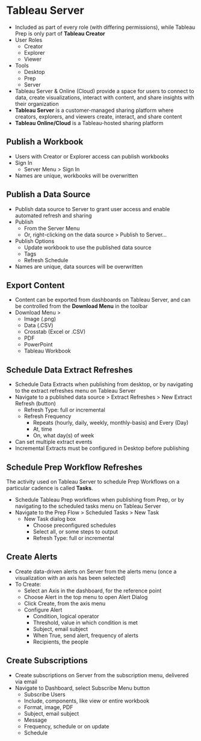 # Tableau Server

- Included as part of every role (with differing permissions), while Tableau Prep is only part of **Tableau Creator**
- User Roles
    - Creator
    - Explorer
    - Viewer
- Tools
    - Desktop
    - Prep
    - Server
- Tableau Server & Online (Cloud) provide a space for users to connect to data, create visualizations, interact with content, and share insights with their organization
- **Tableau Server** is a customer-managed sharing platform where creators, explorers, and viewers create, interact, and share content
- **Tableau Online/Cloud** is a Tableau-hosted sharing platform

## Publish a Workbook

- Users with Creator or Explorer access can publish workbooks
- Sign In
    - Server Menu > Sign In
- Names are unique, workbooks will be overwritten

## Publish a Data Source

- Publish data source to Server to grant user access and enable automated refresh and sharing
- Publish
    - From the Server Menu
    - Or, right-clicking on the data source > Publish to Server...
- Publish Options
    - Update workbook to use the published data source
    - Tags
    - Refresh Schedule
- Names are unique, data sources will be overwritten

## Export Content

- Content can be exported from dashboards on Tableau Server, and can be controlled from the **Download Menu** in the toolbar
- Download Menu >
    - Image (.png)
    - Data (.CSV)
    - Crosstab (Excel or .CSV)
    - PDF
    - PowerPoint
    - Tableau Workbook

## Schedule Data Extract Refreshes

- Schedule Data Extracts when publishing from desktop, or by navigating to the extract refreshes menu on Tableau Server
- Navigate to a published data source > Extract Refreshes > New Extract Refresh (button)
    - Refresh Type: full or incremental
    - Refresh Frequency
        - Repeats (hourly, daily, weekly, monthly-basis) and Every (Day)
        - At, time
        - On, what day(s) of week
- Can set multiple extract events
- Incremental Extracts must be configured in Desktop before publishing

## Schedule Prep Workflow Refreshes

The activity used on Tableau Server to schedule Prep Workflows on a particular cadence is called **Tasks**.

- Schedule Tableau Prep workflows when publishing from Prep, or by navigating to the scheduled tasks menu on Tableau Server
- Navigate to the Prep Flow > Scheduled Tasks > New Task
    - New Task dialog box
        - Choose preconfigured schedules
        - Select all, or some steps to output
        - Refresh Type: full or incremental

## Create Alerts

- Create data-driven alerts on Server from the alerts menu (once a visualization with an axis has been selected)
- To Create:
    - Select an Axis in the dashboard, for the reference point
    - Choose Alert in the top menu to open Alert Dialog
    - Click Create, from the axis menu
    - Configure Alert
        - Condition, logical operator
        - Threshold, value in which condition is met
        - Subject, email subject
        - When True, send alert, frequency of alerts
        - Recipients, the people

## Create Subscriptions

- Create subscriptions on Server from the subscription menu, delivered via email
- Navigate to Dashboard, select Subscribe Menu button
    - Subscribe Users
    - Include, components, like view or entire workbook
    - Format, image, PDF
    - Subject, email subject
    - Message
    - Frequency, schedule or on update
    - Schedule

